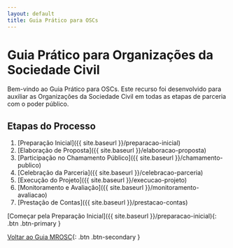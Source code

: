 ```yaml
---
layout: default
title: Guia Prático para OSCs
---
```


<link rel="stylesheet" href="{{ site.font_awesome_url }}">

# Guia Prático para Organizações da Sociedade Civil

Bem-vindo ao Guia Prático para OSCs. Este recurso foi desenvolvido para auxiliar as Organizações da Sociedade Civil em todas as etapas de parceria com o poder público.

## Etapas do Processo

1. [Preparação Inicial]({{ site.baseurl }}/preparacao-inicial)
2. [Elaboração de Proposta]({{ site.baseurl }}/elaboracao-proposta)
3. [Participação no Chamamento Público]({{ site.baseurl }}/chamamento-publico)
4. [Celebração da Parceria]({{ site.baseurl }}/celebracao-parceria)
5. [Execução do Projeto]({{ site.baseurl }}/execucao-projeto)
6. [Monitoramento e Avaliação]({{ site.baseurl }}/monitoramento-avaliacao)
7. [Prestação de Contas]({{ site.baseurl }}/prestacao-contas)

[Começar pela Preparação Inicial]({{ site.baseurl }}/preparacao-inicial){: .btn .btn-primary }

[Voltar ao Guia MROSC](https://phkawka.github.io/MROSC/){: .btn .btn-secondary }
